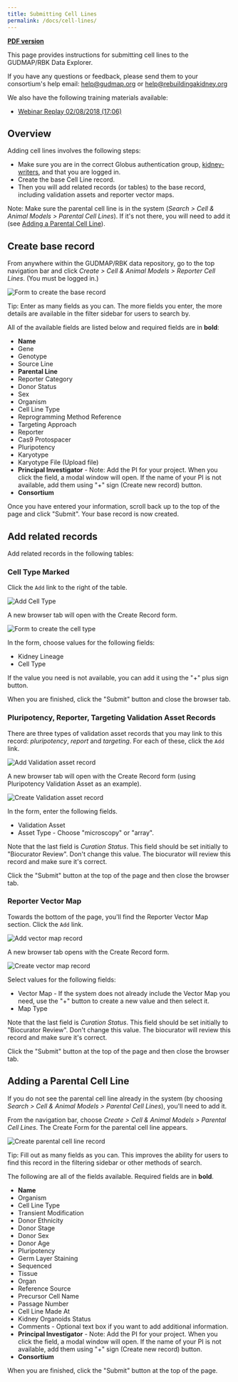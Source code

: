 ```yaml
---
title: Submitting Cell Lines
permalink: /docs/cell-lines/
---
```


<!-- uncomment when generating PDF in Atom
# Submitting Cell Lines
-->
<!-- comment out when generating PDF in Atom -->
**[PDF version](https://github.com/informatics-isi-edu/gudmap-rbk/wiki/Submitting-Cell-Lines.pdf)**

This page provides instructions for submitting cell lines to the GUDMAP/RBK Data Explorer.

If you have any questions or feedback, please send them to your consortium's help email: [help@gudmap.org](mailto:help@gudmap.org) or [help@rebuildingakidney.org](mailto:help@rebuildingakidney.org)

We also have the following training materials available:
<!--
* [Webinar Slides](/assets/slides/GUDMAP-RBK-02082018-data_submission_workshop-collections.pptx)
-->
* [Webinar Replay 02/08/2018 (17:06)](https://youtu.be/OCHq4GwzEFc)

<a name="overview"/>

## Overview

Adding cell lines involves the following steps:

* Make sure you are in the correct Globus authentication group, [kidney-writers](/docs/protocols#1-join-the-kidney-writers-group), and that you are logged in.
* Create the base Cell Line record.
* Then you will add related records (or tables) to the base record, including validation assets and reporter vector maps.

Note: Make sure the parental cell line is in the system (_Search > Cell &amp; Animal Models > Parental Cell Lines_). If it's not there, you will need to add it (see [Adding a Parental Cell Line](#adding-a-parental-cell-line)).

## Create base record

From anywhere within the GUDMAP/RBK data repository, go to the top navigation bar and click _Create > Cell &amp; Animal Models > Reporter Cell Lines_. (You must be logged in.)

![Form to create the base record](/assets/wiki_images/submitting-data/cell-lines-base-create.png)

Tip: Enter as many fields as you can. The more fields you enter, the more details are available in the filter sidebar for users to search by.

All of the available fields are listed below and required fields are in **bold**:

* **Name**
* Gene
* Genotype
* Source Line
* **Parental Line**
* Reporter Category
* Donor Status
* Sex
* Organism
* Cell Line Type
* Reprogramming Method Reference
* Targeting Approach
* Reporter
* Cas9 Protospacer
* Pluripotency
* Karyotype
* Karyotype File	(Upload file)
* **Principal Investigator** - Note: Add the PI for your project. When you click the field, a modal window will open. If the name of your PI is not available, add them using "+" sign (Create new record) button.
* **Consortium**

Once you have entered your information, scroll back up to the top of the page and click "Submit". Your base record is now created.

## Add related records

Add related records in the following tables:

### Cell Type Marked

Click the `Add` link to the right of the table.

![Add Cell Type](/assets/wiki_images/submitting-data/cell-lines-types-add.png)

A new browser tab will open with the Create Record form.

![Form to create the cell type](/assets/wiki_images/submitting-data/cell-lines-types-create.png)

In the form, choose values for the following fields:

* Kidney Lineage
* Cell Type

If the value you need is not available, you can add it using the "+" plus sign button.

When you are finished, click the "Submit" button and close the browser tab.

###  Pluripotency, Reporter, Targeting Validation Asset Records

There are three types of validation asset records that you may link to this record: _pluripotency_, _report_ and _targeting_. For each of these, click the `Add` link.

![Add Validation asset record](/assets/wiki_images/submitting-data/cell-lines-validation-add.png)

A new browser tab will open with the Create Record form (using Pluripotency Validation Asset as an example).

![Create Validation asset record](/assets/wiki_images/submitting-data/cell-lines-validation-create.png)

In the form, enter the following fields.

* Validation Asset
* Asset Type	- Choose "microscopy" or "array".

Note that the last field is _Curation Status_. This field should be set initially to "Biocurator Review". Don't change this value. The biocurator will review this record and make sure it's correct.

Click the "Submit" button at the top of the page and then close the browser tab.

###  Reporter Vector Map

Towards the bottom of the page, you'll find the Reporter Vector Map section. Click the `Add` link.

![Add vector map record](/assets/wiki_images/submitting-data/cell-lines-vector-map-add.png)

A new browser tab opens with the Create Record form.

![Create vector map record](/assets/wiki_images/submitting-data/cell-lines-vector-map-create.png)

Select values for the following fields:

* Vector Map - If the system does not already include the Vector Map you need, use the "+" button to create a new value and then select it.
* Map Type

Note that the last field is _Curation Status_. This field should be set initially to "Biocurator Review". Don't change this value. The biocurator will review this record and make sure it's correct.

Click the "Submit" button at the top of the page and then close the browser tab.

## Adding a Parental Cell Line

If you do not see the parental cell line already in the system (by choosing _Search > Cell &amp; Animal Models > Parental Cell Lines_), you'll need to add it.

From the navigation bar, choose _Create > Cell &amp; Animal Models > Parental Cell Lines_. The Create Form for the parental cell line appears.

![Create parental cell line record](/assets/wiki_images/submitting-data/cell-lines-parental-create.png)

Tip: Fill out as many fields as you can. This improves the ability for users to find this record in the filtering sidebar or other methods of search.

The following are all of the fields available. Required fields are in **bold**.

* **Name**
* Organism
* Cell Line Type
* Transient Modification
* Donor Ethnicity
* Donor Stage
* Donor Sex
* Donor Age
* Pluripotency
* Germ Layer Staining
* Sequenced
* Tissue
* Organ
* Reference Source
* Precursor Cell Name
* Passage Number
* Cell Line Made At
* Kidney Organoids Status
* Comments - Optional text box if you want to add additional information.
* **Principal Investigator** - Note: Add the PI for your project. When you click the field, a modal window will open. If the name of your PI is not available, add them using "+" sign (Create new record) button.
* **Consortium**

When you are finished, click the "Submit" button at the top of the page.
